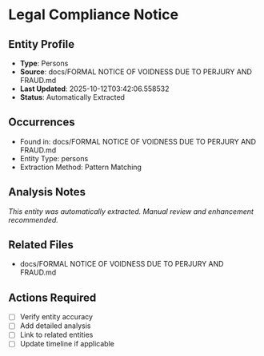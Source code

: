 # Legal Compliance Notice

## Entity Profile
- **Type**: Persons
- **Source**: docs/FORMAL NOTICE OF VOIDNESS DUE TO PERJURY AND FRAUD.md
- **Last Updated**: 2025-10-12T03:42:06.558532
- **Status**: Automatically Extracted

## Occurrences
- Found in: docs/FORMAL NOTICE OF VOIDNESS DUE TO PERJURY AND FRAUD.md
- Entity Type: persons
- Extraction Method: Pattern Matching

## Analysis Notes
*This entity was automatically extracted. Manual review and enhancement recommended.*

## Related Files
- docs/FORMAL NOTICE OF VOIDNESS DUE TO PERJURY AND FRAUD.md

## Actions Required
- [ ] Verify entity accuracy
- [ ] Add detailed analysis
- [ ] Link to related entities
- [ ] Update timeline if applicable
